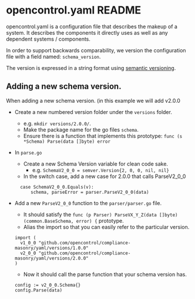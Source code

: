 # opencontrol.yaml README

opencontrol.yaml is a configuration file that describes the makeup of a system.
It describes the components it directly uses as well as any dependent systems / components.

In order to support backwards comparability, we version the configuration file with a field named: `schema_version`.

The version is expressed in a string format using [semantic versioning](http://semver.org/).

## Adding a new schema version.

When adding a new schema version. (in this example we will add v2.0.0
- Create a new numbered version folder under the `versions` folder.
  - e.g. `mkdir versions/2.0.0/`.
  - Make the package name for the go files `schema`.
  - Ensure there is a function that implements this prototype: `func (s *Schema) Parse(data []byte) error`
- In `parse.go`
  - Create a new Schema Version variable for clean code sake.
    - e.g. `SchemaV2_0_0 = semver.Version{2, 0, 0, nil, nil}`
  - In the switch case, add a new case for 2.0.0 that calls ParseV2_0_0
  
  ```
  	case SchemaV2_0_0.Equals(v):
  		schema, parseError = parser.ParseV2_0_0(data)
  ```

- Add a new `ParseV2_0_0` function to the `parser/parser.go` file.
  - It should satisfy the `func (p Parser) ParseVX_Y_Z(data []byte) (common.BaseSchema, error) {` prototype.
  - Alias the import so that you can easily refer to the particular version.
  ```
  import (
    v1_0_0 "github.com/opencontrol/compliance-masonry/yaml/versions/1.0.0"
    v2_0_0 "github.com/opencontrol/compliance-masonry/yaml/versions/2.0.0"
  )
  ```
  - Now it should call the parse function that your schema version has.
  
  ```
  config := v2_0_0.Schema{}
  config.Parse(data)
  ```